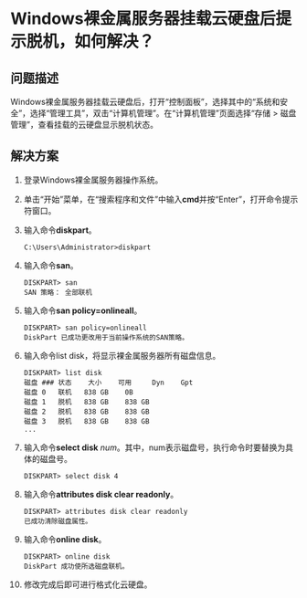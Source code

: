 # Windows裸金属服务器挂载云硬盘后提示脱机，如何解决？<a name="bms_faq_0047"></a>

## 问题描述<a name="section123870357116"></a>

Windows裸金属服务器挂载云硬盘后，打开“控制面板”，选择其中的“系统和安全”，选择“管理工具”，双击“计算机管理”。在“计算机管理”页面选择“存储 \> 磁盘管理”，查看挂载的云硬盘显示脱机状态。

## 解决方案<a name="section4448543152417"></a>

1.  登录Windows裸金属服务器操作系统。
2.  单击“开始”菜单，在“搜索程序和文件”中输入**cmd**并按“Enter”，打开命令提示符窗口。
3.  输入命令**diskpart**。

    ```
    C:\Users\Administrator>diskpart
    ```

4.  输入命令**san**。

    ```
    DISKPART> san
    SAN 策略： 全部联机
    ```

5.  输入命令**san policy=onlineall**。

    ```
    DISKPART> san policy=onlineall
    DiskPart 已成功更改用于当前操作系统的SAN策略。
    ```

6.  输入命令list disk，将显示裸金属服务器所有磁盘信息。

    ```
    DISKPART> list disk
    磁盘 ### 状态    大小    可用     Dyn    Gpt
    磁盘 0   联机   838 GB    0B
    磁盘 1   脱机   838 GB    838 GB
    磁盘 2   脱机   838 GB    838 GB
    磁盘 3   脱机   838 GB    838 GB
    ...
    ```

7.  输入命令**select disk** _num_。其中，num表示磁盘号，执行命令时要替换为具体的磁盘号。

    ```
    DISKPART> select disk 4
    ```

8.  输入命令**attributes disk clear readonly**。

    ```
    DISKPART> attributes disk clear readonly
    已成功清除磁盘属性。
    ```

9.  输入命令**online disk**。

    ```
    DISKPART> online disk
    DiskPart 成功使所选磁盘联机。
    ```

10. 修改完成后即可进行格式化云硬盘。

